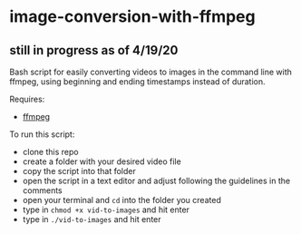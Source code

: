 # image-conversion-with-ffmpeg
## still in progress as of 4/19/20
Bash script for easily converting videos to images in the command line with ffmpeg, using beginning and ending timestamps instead of duration. 

Requires:
- [ffmpeg]('https://www.ffmpeg.org/')

To run this script:
- clone this repo
- create a folder with your desired video file
- copy the script into that folder
- open the script in a text editor and adjust following the guidelines in the comments
- open your terminal and `cd` into the folder you created
- type in `chmod +x vid-to-images` and hit enter
- type in `./vid-to-images` and hit enter